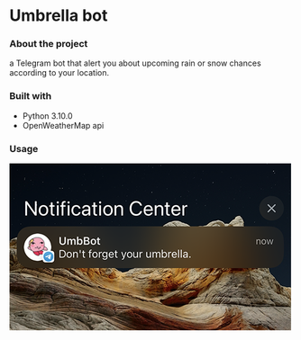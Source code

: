 # Umbrella bot

### About the project
a Telegram bot that alert you about upcoming rain or snow chances according to your location. 

### Built with
- Python 3.10.0
- OpenWeatherMap api

### Usage
![alt text](images/example01.png)